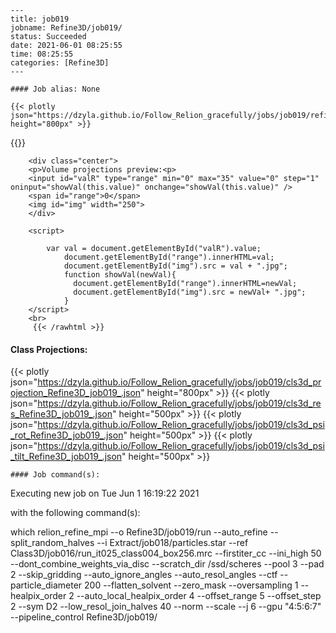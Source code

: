 
    ---
    title: job019
    jobname: Refine3D/job019/
    status: Succeeded
    date: 2021-06-01 08:25:55
    time: 08:25:55
    categories: [Refine3D]
    ---
    
    #### Job alias: None
    
    {{< plotly json="https://dzyla.github.io/Follow_Relion_gracefully/jobs/job019/refine3d_model_Refine3D_job019_.json" height="800px" >}}
{{<rawhtml >}} 

        <div class="center">
        <p>Volume projections preview:<p>
        <input id="valR" type="range" min="0" max="35" value="0" step="1" oninput="showVal(this.value)" onchange="showVal(this.value)" />
        <span id="range">0</span>
        <img id="img" width="250">
        </div>

        <script>

            var val = document.getElementById("valR").value;
                document.getElementById("range").innerHTML=val;
                document.getElementById("img").src = val + ".jpg";
                function showVal(newVal){
                  document.getElementById("range").innerHTML=newVal;
                  document.getElementById("img").src = newVal+ ".jpg";
                }
        </script>
        <br>
         {{< /rawhtml >}}
#### Class Projections:
{{< plotly json="https://dzyla.github.io/Follow_Relion_gracefully/jobs/job019/cls3d_projection_Refine3D_job019_.json" height="800px" >}}
{{< plotly json="https://dzyla.github.io/Follow_Relion_gracefully/jobs/job019/cls3d_res_Refine3D_job019_.json" height="500px" >}}
{{< plotly json="https://dzyla.github.io/Follow_Relion_gracefully/jobs/job019/cls3d_psi_rot_Refine3D_job019_.json" height="500px" >}}
{{< plotly json="https://dzyla.github.io/Follow_Relion_gracefully/jobs/job019/cls3d_psi_tilt_Refine3D_job019_.json" height="500px" >}}
    
    #### Job command(s):
    
    
 
 Executing new job on Tue Jun  1 16:19:22 2021
 
 with the following command(s): 

which relion_refine_mpi --o Refine3D/job019/run --auto_refine --split_random_halves --i Extract/job018/particles.star --ref Class3D/job016/run_it025_class004_box256.mrc --firstiter_cc --ini_high 50 --dont_combine_weights_via_disc --scratch_dir /ssd/scheres --pool 3 --pad 2  --skip_gridding  --auto_ignore_angles --auto_resol_angles --ctf --particle_diameter 200 --flatten_solvent --zero_mask --oversampling 1 --healpix_order 2 --auto_local_healpix_order 4 --offset_range 5 --offset_step 2 --sym D2 --low_resol_join_halves 40 --norm --scale  --j 6 --gpu "4:5:6:7"  --pipeline_control Refine3D/job019/
 
 

    
